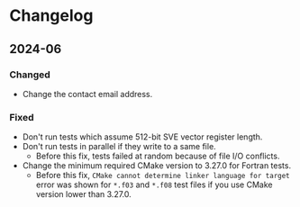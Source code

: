 Changelog
=========

2024-06
-------

### Changed

- Change the contact email address.

### Fixed

- Don't run tests which assume 512-bit SVE vector register length.
- Don't run tests in parallel if they write to a same file.
  * Before this fix, tests failed at random because of file I/O conflicts.
- Change the minimum required CMake version to 3.27.0 for Fortran tests.
  * Before this fix, `CMake cannot determine linker language for target` error was shown for `*.f03` and `*.f08` test files if you use CMake version lower than 3.27.0.
